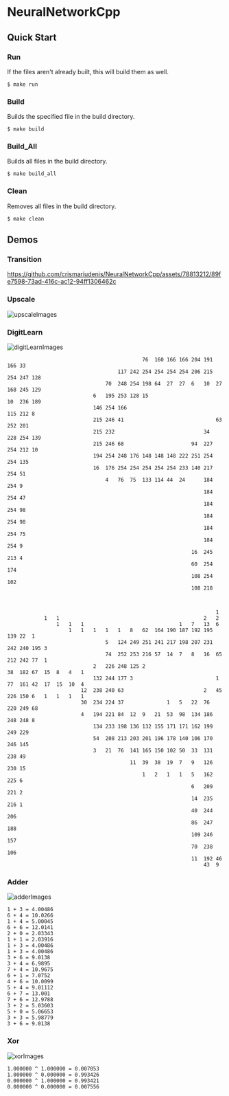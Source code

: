 # NeuralNetworkCpp

## Quick Start

### Run
If the files aren't already built, this will build them as well.
```console
$ make run
```

### Build
Builds the specified file in the build directory.
```console
$ make build
```
### Build_All
Builds all files in the build directory.
```console
$ make build_all
```

### Clean
Removes all files in the build directory.
```console
$ make clean
```


## Demos

### Transition
https://github.com/crismariudenis/NeuralNetworkCpp/assets/78813212/89fe7598-73ad-416c-ac12-94ff1306462c





### Upscale 
![upscaleImages](./images/upscale.png)

### DigitLearn
![digitLearnImages](./images/digitLearn.png)
```console
                                            76  160 166 166 204 191 166 33
                                    117 242 254 254 254 254 206 215 254 247 128
                                70  248 254 198 64  27  27  6   10  27  168 245 129
                            6   195 253 128 15                          10  236 189
                            146 254 166                                 115 212 8
                            215 246 41                              63  252 201
                            215 232                             34  228 254 139
                            215 246 68                      94  227 254 212 10
                            194 254 248 176 148 148 148 222 251 254 254 135
                            16  176 254 254 254 254 254 233 140 217 254 51
                                4   76  75  133 114 44  24      184 254 9
                                                                184 254 47
                                                                184 254 98
                                                                184 254 98
                                                                184 254 75
                                                                184 254 9
                                                            16  245 213 4
                                                            60  254 174
                                                            108 254 102
                                                            108 218

    

                                                                    1
            1   1                                               2   2
                1   1   1                               1   7   13  6
                    1   1   1   1   1   8   62  164 190 187 192 195 139 22  1
                                5   124 249 251 241 217 198 207 231 242 240 195 3
                                74  252 253 216 57  14  7   8   16  65  212 242 77  1
                            2   226 248 125 2                           38  182 67  15  8   4   1
                            132 244 177 3                           1   77  161 42  17  15  10  4
                        12  238 240 63                          2   45  226 150 6   1   1   1   1
                        30  234 224 37              1   5   22  76  220 249 68
                        4   194 221 84  12  9   21  53  98  134 186 248 248 8
                            134 233 198 136 132 155 171 171 162 199 249 229
                            54  208 213 203 201 196 178 140 106 170 246 145
                            3   21  76  141 165 150 102 50  33  131 238 49
                                        11  39  38  19  7   9   126 230 15
                                            1   2   1   1   5   162 225 6
                                                            6   209 221 2
                                                            14  235 216 1
                                                            40  244 206
                                                            86  247 188
                                                            109 246 157
                                                            70  238 106
                                                            11  192 46
                                                                43  9
```

### Adder
![adderImages](./images/adder.png)
```console
1 + 3 = 4.00486
6 + 4 = 10.0266
1 + 4 = 5.00045
6 + 6 = 12.0141
2 + 0 = 2.03343
1 + 1 = 2.03916
1 + 3 = 4.00486
1 + 3 = 4.00486
3 + 6 = 9.0138
3 + 4 = 6.9895
7 + 4 = 10.9675
6 + 1 = 7.0752
4 + 6 = 10.0099
5 + 4 = 9.01112
6 + 7 = 13.001
7 + 6 = 12.9788
3 + 2 = 5.03603
5 + 0 = 5.06653
3 + 3 = 5.98779
3 + 6 = 9.0138
```

### Xor
![xorImages](./images/xor.png)
```console
1.000000 ^ 1.000000 = 0.007053
1.000000 ^ 0.000000 = 0.993426
0.000000 ^ 1.000000 = 0.993421
0.000000 ^ 0.000000 = 0.007556
```

